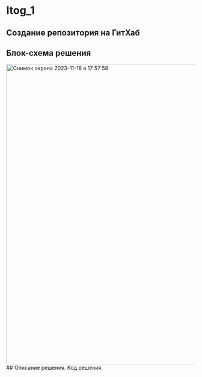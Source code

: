 # Itog_1
## Создание репозитория на ГитХаб
## Блок-схема решения
<img width="799" alt="Снимок экрана 2023-11-18 в 17 57 58" src="https://github.com/Darteus/Itog_1/assets/138676156/cd952f11-e605-4264-b748-fc6c2fe9664f">
## Описание решения. Код решения.

